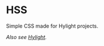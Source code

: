 # HSS
Simple CSS made for Hylight projects.

*Also see [Hylight](https://github.com/sudocode1/hylight).*
